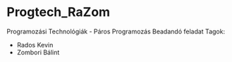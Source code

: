 # Progtech_RaZom
Programozási Technológiák - Páros Programozás Beadandó feladat  Tagok:
- Rados Kevin
- Zombori Bálint
